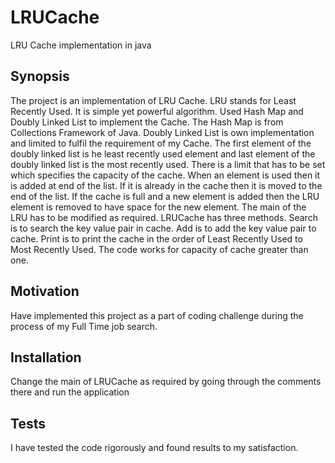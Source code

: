 # LRUCache
LRU Cache implementation in java

Synopsis
----------------------------------------------------------------------------------
The project is an implementation of LRU Cache. LRU stands for Least Recently Used. 
It is simple yet powerful algorithm. Used Hash Map and Doubly Linked List to implement the Cache. 
The Hash Map is from Collections Framework of Java. 
Doubly Linked List is own implementation and limited to fulfil the requirement of my Cache. 
The first element of the doubly linked list is he least recently used element and last element of the doubly linked list is the most recently used. 
There is a limit that has to be set which specifies the capacity of the cache. 
When an element is used then it is added at end of the list. 
If it is already in the cache then it is moved to the end of the list. 
If the cache is full and a new element is added then the LRU element is removed to have space for the new element.
The main of the LRU has to be modified as required. LRUCache has three methods. 
Search is to search the key value pair in cache. Add is to add the key value pair to cache. 
Print is to print the cache in the order of Least Recently Used to Most Recently Used. 
The code works for capacity of cache greater than one.

Motivation
------------------------------------------------------------------------------------
Have implemented this project as a part of coding challenge during the process of my Full Time job search.

Installation
------------------------------------------------------------------------------------
Change the main of LRUCache as required by going through the comments there and run the application

Tests
------------------------------------------------------------------------------------
I have tested the code rigorously and found results to my satisfaction.
